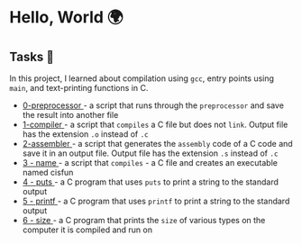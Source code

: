 # Hello, World :earth_africa:

## Tasks :page_facing_up:
In this project, I learned about compilation using `gcc`, entry points using `main`, and text-printing functions in C.

<ul>
<li> <a href="https://github.com/mburuxx/alx-low_level_programming/blob/master/0x00-hello_world/0-preprocessor"> 0-preprocessor </a> - a script that runs through the <code>preprocessor</code> and save the result into another file </li>
<li> <a href="https://github.com/mburuxx/alx-low_level_programming/blob/master/0x00-hello_world/1-compiler"> 1-compiler </a> - a script that <code>compiles</code> a C file but does not <code>link</code>. Output file has the extension <code>.o</code> instead of <code>.c</code> </li>
<li> <a href="https://github.com/mburuxx/alx-low_level_programming/blob/master/0x00-hello_world/2-assembler"> 2-assembler </a> - a script that generates the <code>assembly</code> code of a C code and save it in an output file. Output file has the extension <code>.s</code> instead of <code>.c</code> </li>
<li> <a href="https://github.com/mburuxx/alx-low_level_programming/blob/master/0x00-hello_world/3-name"> 3 - name </a> - a script that <code>compiles</code> - a C file and creates an executable named cisfun </li>
<li> <a href="https://github.com/mburuxx/alx-low_level_programming/blob/master/0x00-hello_world/4-puts.c"> 4 - puts </a> - a C program that uses <code>puts</code> to print a string to the standard output </li>
<li> <a href="https://github.com/mburuxx/alx-low_level_programming/blob/master/0x00-hello_world/5-printf.c"> 5 - printf </a> - a C program that uses <code>printf</code> to print a string to the standard output </li>
<li> <a href="https://github.com/mburuxx/alx-low_level_programming/blob/master/0x00-hello_world/6-size.c"> 6 - size </a> - a C program that prints the <code>size</code> of various types on the computer it is compiled and run on </li>


 
</ul>
